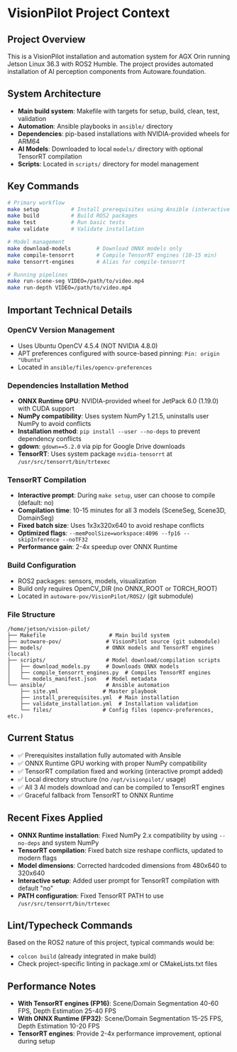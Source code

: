 # VisionPilot Project Context

## Project Overview
This is a VisionPilot installation and automation system for AGX Orin running Jetson Linux 36.3 with ROS2 Humble. The project provides automated installation of AI perception components from Autoware.foundation.

## System Architecture
- **Main build system**: Makefile with targets for setup, build, clean, test, validation
- **Automation**: Ansible playbooks in `ansible/` directory
- **Dependencies**: pip-based installations with NVIDIA-provided wheels for ARM64
- **AI Models**: Downloaded to local `models/` directory with optional TensorRT compilation
- **Scripts**: Located in `scripts/` directory for model management

## Key Commands
```bash
# Primary workflow
make setup          # Install prerequisites using Ansible (interactive TensorRT prompt)
make build          # Build ROS2 packages
make test           # Run basic tests
make validate       # Validate installation

# Model management
make download-models        # Download ONNX models only
make compile-tensorrt       # Compile TensorRT engines (10-15 min)
make tensorrt-engines       # Alias for compile-tensorrt

# Running pipelines
make run-scene-seg VIDEO=/path/to/video.mp4
make run-depth VIDEO=/path/to/video.mp4
```

## Important Technical Details

### OpenCV Version Management
- Uses Ubuntu OpenCV 4.5.4 (NOT NVIDIA 4.8.0)
- APT preferences configured with source-based pinning: `Pin: origin "Ubuntu"`
- Located in `ansible/files/opencv-preferences`

### Dependencies Installation Method
- **ONNX Runtime GPU**: NVIDIA-provided wheel for JetPack 6.0 (1.19.0) with CUDA support
- **NumPy compatibility**: Uses system NumPy 1.21.5, uninstalls user NumPy to avoid conflicts
- **Installation method**: `pip install --user --no-deps` to prevent dependency conflicts
- **gdown**: `gdown==5.2.0` via pip for Google Drive downloads
- **TensorRT**: Uses system package `nvidia-tensorrt` at `/usr/src/tensorrt/bin/trtexec`

### TensorRT Compilation
- **Interactive prompt**: During `make setup`, user can choose to compile (default: no)
- **Compilation time**: 10-15 minutes for all 3 models (SceneSeg, Scene3D, DomainSeg)
- **Fixed batch size**: Uses 1x3x320x640 to avoid reshape conflicts
- **Optimized flags**: `--memPoolSize=workspace:4096 --fp16 --skipInference --noTF32`
- **Performance gain**: 2-4x speedup over ONNX Runtime

### Build Configuration
- ROS2 packages: sensors, models, visualization
- Build only requires OpenCV_DIR (no ONNX_ROOT or TORCH_ROOT)
- Located in `autoware-pov/VisionPilot/ROS2/` (git submodule)

### File Structure
```
/home/jetson/vision-pilot/
├── Makefile                    # Main build system
├── autoware-pov/              # VisionPilot source (git submodule)
├── models/                    # ONNX models and TensorRT engines (local)
├── scripts/                   # Model download/compilation scripts
│   ├── download_models.py     # Downloads ONNX models
│   ├── compile_tensorrt_engines.py  # Compiles TensorRT engines
│   └── models_manifest.json   # Model metadata
└── ansible/                   # Ansible automation
    ├── site.yml              # Master playbook
    ├── install_prerequisites.yml  # Main installation
    ├── validate_installation.yml  # Installation validation
    └── files/                # Config files (opencv-preferences, etc.)
```

## Current Status
- ✅ Prerequisites installation fully automated with Ansible
- ✅ ONNX Runtime GPU working with proper NumPy compatibility
- ✅ TensorRT compilation fixed and working (interactive prompt added)
- ✅ Local directory structure (no `/opt/visionpilot/` usage)
- ✅ All 3 AI models download and can be compiled to TensorRT engines
- ✅ Graceful fallback from TensorRT to ONNX Runtime

## Recent Fixes Applied
- **ONNX Runtime installation**: Fixed NumPy 2.x compatibility by using `--no-deps` and system NumPy
- **TensorRT compilation**: Fixed batch size reshape conflicts, updated to modern flags
- **Model dimensions**: Corrected hardcoded dimensions from 480x640 to 320x640
- **Interactive setup**: Added user prompt for TensorRT compilation with default "no"
- **PATH configuration**: Fixed TensorRT PATH to use `/usr/src/tensorrt/bin/trtexec`

## Lint/Typecheck Commands
Based on the ROS2 nature of this project, typical commands would be:
- `colcon build` (already integrated in make build)
- Check project-specific linting in package.xml or CMakeLists.txt files

## Performance Notes
- **With TensorRT engines (FP16)**: Scene/Domain Segmentation 40-60 FPS, Depth Estimation 25-40 FPS
- **With ONNX Runtime (FP32)**: Scene/Domain Segmentation 15-25 FPS, Depth Estimation 10-20 FPS
- **TensorRT engines**: Provide 2-4x performance improvement, optional during setup